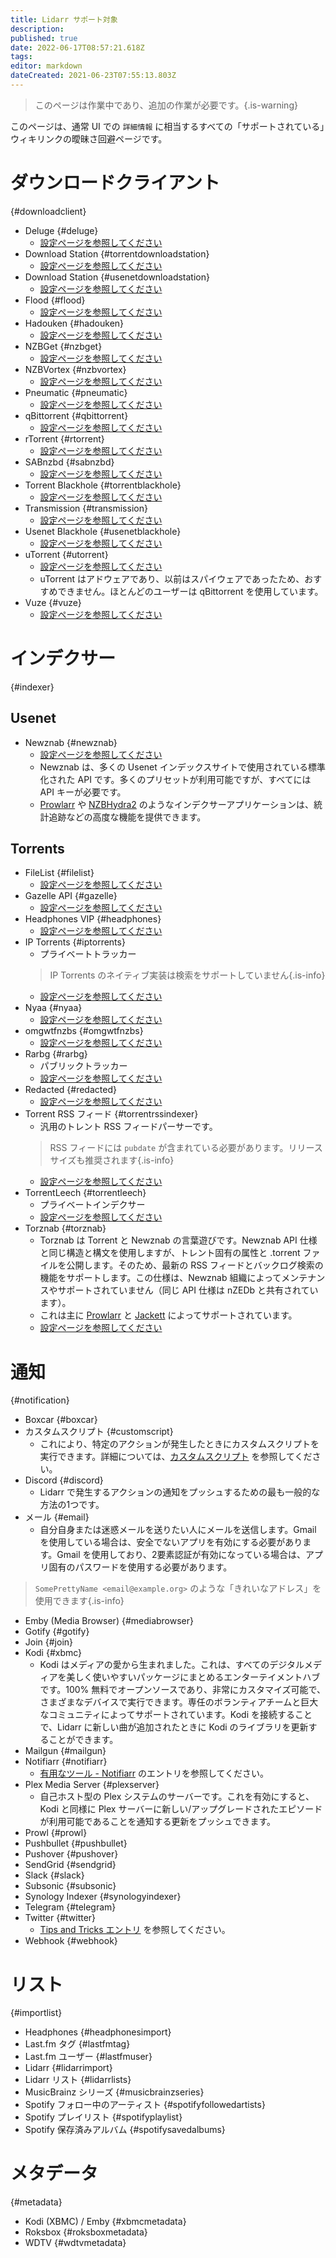 ```yaml
---
title: Lidarr サポート対象
description: 
published: true
date: 2022-06-17T08:57:21.618Z
tags: 
editor: markdown
dateCreated: 2021-06-23T07:55:13.803Z
---
```


> このページは作業中であり、追加の作業が必要です。{.is-warning}

このページは、通常 UI での `詳細情報` に相当するすべての「サポートされている」ウィキリンクの曖昧さ回避ページです。

# ダウンロードクライアント

{#downloadclient}

- Deluge {#deluge}
  - [設定ページを参照してください](/lidarr/settings#download-clients)
- Download Station {#torrentdownloadstation}
  - [設定ページを参照してください](/lidarr/settings#download-clients)
- Download Station {#usenetdownloadstation}
  - [設定ページを参照してください](/lidarr/settings#download-clients)
- Flood {#flood}
  - [設定ページを参照してください](/lidarr/settings#download-clients)
- Hadouken {#hadouken}
  - [設定ページを参照してください](/lidarr/settings#download-clients)
- NZBGet {#nzbget}
  - [設定ページを参照してください](/lidarr/settings#download-clients)
- NZBVortex {#nzbvortex}
  - [設定ページを参照してください](/lidarr/settings#download-clients)
- Pneumatic {#pneumatic}
  - [設定ページを参照してください](/lidarr/settings#download-clients)
- qBittorrent {#qbittorrent}
  - [設定ページを参照してください](/lidarr/settings#download-clients)
- rTorrent {#rtorrent}
  - [設定ページを参照してください](/lidarr/settings#download-clients)
- SABnzbd {#sabnzbd}
  - [設定ページを参照してください](/lidarr/settings#download-clients)
- Torrent Blackhole {#torrentblackhole}
  - [設定ページを参照してください](/lidarr/settings#download-clients)
- Transmission {#transmission}
  - [設定ページを参照してください](/lidarr/settings#download-clients)
- Usenet Blackhole {#usenetblackhole}
  - [設定ページを参照してください](/lidarr/settings#download-clients)
- uTorrent {#utorrent}
  - [設定ページを参照してください](/lidarr/settings#download-clients)
  - uTorrent はアドウェアであり、以前はスパイウェアであったため、おすすめできません。ほとんどのユーザーは qBittorrent を使用しています。
- Vuze {#vuze}
  - [設定ページを参照してください](/lidarr/settings#download-clients)

# インデクサー

{#indexer}

## Usenet

- Newznab {#newznab}
  - [設定ページを参照してください](/lidarr/settings#indexer-settings)
  - Newznab は、多くの Usenet インデックスサイトで使用されている標準化された API です。多くのプリセットが利用可能ですが、すべてには API キーが必要です。
  - [Prowlarr](/prowlarr) や [NZBHydra2](https://github.com/theotherp/nzbhydra2) のようなインデクサーアプリケーションは、統計追跡などの高度な機能を提供できます。

## Torrents

- FileList {#filelist}
  - [設定ページを参照してください](/lidarr/settings#indexer-settings)
- Gazelle API {#gazelle}
  - [設定ページを参照してください](/lidarr/settings#indexer-settings)
- Headphones VIP {#headphones}
  - [設定ページを参照してください](/lidarr/settings#indexer-settings)
- IP Torrents {#iptorrents}
  - プライベートトラッカー
  > IP Torrents のネイティブ実装は検索をサポートしていません{.is-info}
  - [設定ページを参照してください](/lidarr/settings#indexer-settings)
- Nyaa {#nyaa}
  - [設定ページを参照してください](/lidarr/settings#indexer-settings)
- omgwtfnzbs {#omgwtfnzbs}
  - [設定ページを参照してください](/lidarr/settings#indexer-settings)
- Rarbg {#rarbg}
  - パブリックトラッカー
  - [設定ページを参照してください](/lidarr/settings#indexer-settings)
- Redacted {#redacted}
  - [設定ページを参照してください](/lidarr/settings#indexer-settings)
- Torrent RSS フィード {#torrentrssindexer}
  - 汎用のトレント RSS フィードパーサーです。
  > RSS フィードには `pubdate` が含まれている必要があります。リリースサイズも推奨されます{.is-info}
  - [設定ページを参照してください](/lidarr/settings#indexer-settings)
- TorrentLeech {#torrentleech}
  - プライベートインデクサー
  - [設定ページを参照してください](/lidarr/settings#indexer-settings)
- Torznab {#torznab}
  - Torznab は Torrent と Newznab の言葉遊びです。Newznab API 仕様と同じ構造と構文を使用しますが、トレント固有の属性と .torrent ファイルを公開します。そのため、最新の RSS フィードとバックログ検索の機能をサポートします。この仕様は、Newznab 組織によってメンテナンスやサポートされていません（同じ API 仕様は nZEDb と共有されています）。
  - これは主に [Prowlarr](/prowlarr) と [Jackett](https://github.com/Jackett/Jackett) によってサポートされています。
  - [設定ページを参照してください](/lidarr/settings#indexer-settings)

# 通知

{#notification}

- Boxcar {#boxcar}
- カスタムスクリプト {#customscript}
  - これにより、特定のアクションが発生したときにカスタムスクリプトを実行できます。詳細については、[カスタムスクリプト](/lidarr/custom-scripts) を参照してください。
- Discord {#discord}
  - Lidarr で発生するアクションの通知をプッシュするための最も一般的な方法の1つです。
- メール {#email}
  - 自分自身または迷惑メールを送りたい人にメールを送信します。Gmail を使用している場合は、安全でないアプリを有効にする必要があります。Gmail を使用しており、2要素認証が有効になっている場合は、アプリ固有のパスワードを使用する必要があります。

 > `SomePrettyName <email@example.org>` のような「きれいなアドレス」を使用できます{.is-info}

- Emby (Media Browser) {#mediabrowser}
- Gotify {#gotify}
- Join {#join}
- Kodi {#xbmc}
  - Kodi はメディアの愛から生まれました。これは、すべてのデジタルメディアを美しく使いやすいパッケージにまとめるエンターテイメントハブです。100% 無料でオープンソースであり、非常にカスタマイズ可能で、さまざまなデバイスで実行できます。専任のボランティアチームと巨大なコミュニティによってサポートされています。Kodi を接続することで、Lidarr に新しい曲が追加されたときに Kodi のライブラリを更新することができます。
- Mailgun {#mailgun}
- Notifiarr {#notifiarr}
  - [有用なツール - Notifiarr](/useful-tools#notifiarr-fka-discord-notifier) のエントリを参照してください。
- Plex Media Server {#plexserver}
  - 自己ホスト型の Plex システムのサーバーです。これを有効にすると、Kodi と同様に Plex サーバーに新しい/アップグレードされたエピソードが利用可能であることを通知する更新をプッシュできます。
- Prowl {#prowl}
- Pushbullet {#pushbullet}
- Pushover {#pushover}
- SendGrid {#sendgrid}
- Slack {#slack}
- Subsonic {#subsonic}
- Synology Indexer {#synologyindexer}
- Telegram {#telegram}
- Twitter {#twitter}
  - [Tips and Tricks エントリ](/useful-tools#twitter) を参照してください。
- Webhook {#webhook}

# リスト

{#importlist}

- Headphones {#headphonesimport}
- Last.fm タグ {#lastfmtag}
- Last.fm ユーザー {#lastfmuser}
- Lidarr {#lidarrimport}
- Lidarr リスト {#lidarrlists}
- MusicBrainz シリーズ {#musicbrainzseries}
- Spotify フォロー中のアーティスト {#spotifyfollowedartists}
- Spotify プレイリスト {#spotifyplaylist}
- Spotify 保存済みアルバム {#spotifysavedalbums}

# メタデータ

{#metadata}

- Kodi (XBMC) / Emby {#xbmcmetadata}
- Roksbox {#roksboxmetadata}
- WDTV {#wdtvmetadata}